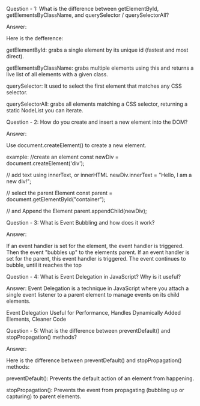 Question - 1:
What is the difference between getElementById, getElementsByClassName, and querySelector / querySelectorAll?

Answer:

Here is the defference: 

getElementById: grabs a single element by its unique id (fastest and most direct).

getElementsByClassName: grabs multiple elements using this and returns a live list of all elements with a given class.

querySelector: It used to select the first element that matches any CSS selector.

querySelectorAll: grabs all elements matching a CSS selector, returning a static NodeList you can iterate.



Question - 2:
How do you create and insert a new element into the DOM?

Answer:

 Use document.createElement() to create a new element.

 example: 
 //create an element
  const newDiv = document.createElement('div');

  // add text using innerText, or innerHTML
  newDiv.innerText = "Hello, I am a new div!";

// select the parent Element
const parent = document.getElementById("container");

// and Append the Element
parent.appendChild(newDiv);


Question - 3:
What is Event Bubbling and how does it work?

Answer:

If an event handler is set for the element, the event handler is triggered. Then the event "bubbles up" to the elements parent. If an event handler is set for the parent, this event handler is triggered. The event continues to bubble, until it reaches the top


Question - 4:
What is Event Delegation in JavaScript? Why is it useful?

Answer:
Event Delegation is a technique in JavaScript where you attach a single event listener to a parent element to manage events on its child elements.

Event Delegation Useful for Performance, Handles Dynamically Added Elements, Cleaner Code



Question - 5:
What is the difference between preventDefault() and stopPropagation() methods?

Answer:

Here is the difference between preventDefault() and stopPropagation() methods:

preventDefault(): Prevents the default action of an element from happening.

stopPropagation(): Prevents the event from propagating (bubbling up or capturing) to parent elements.




